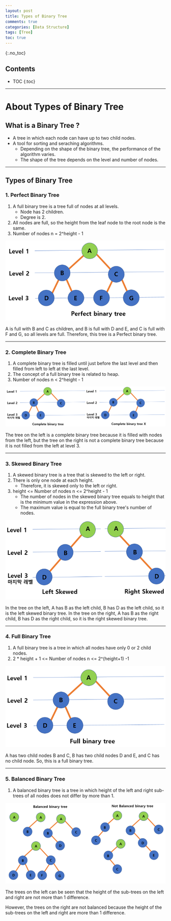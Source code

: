```yaml
---
layout: post
title: Types of Binary Tree
comments: true
categories: [Data Structure]
tags: [Tree]
toc: true
---
```

{:.no_toc}
## Contents

- TOC
 {:toc}
---

# About Types of Binary Tree

## What is a Binary Tree ?

- A tree in which each node can have up to two child nodes.
- A tool for sorting and seraching algorithms.
  - Depending on the shape of the binary tree, the performance of the algorithm varies.
  - The shape of the tree depends on the level and number of nodes.

---

## Types of Binary Tree

### 1. Perfect Binary Tree

1. A full binary tree is a tree full of nodes at all levels.
   - Node has 2 children.
   - Degree is 2.
2. All nodes are full, so the height from the leaf node to the root node is the same.
3. Number of nodes n = 2^height - 1

![CQ2](/public/images/2tree1-mod.PNG)

A is full with B and C as children, and B is full with D and E, and C is full with F and G, so all levels are full.
Therefore, this tree is a Perfect binary tree.

---

### 2. Complete Binary Tree

1. A complete binary tree is filled until just before the last level and then filled from left to left at the last level.
2. The concept of a full binary tree is related to heap.
3. Number of nodes n < 2^height - 1

![CQ2](/public/images/2tree2.PNG)

The tree on the left is a complete binary tree because it is filled with nodes from the left, but the tree on the right is not a complete binary tree because it is not filled from the left at level 3.

---

### 3. Skewed Binary Tree

1. A skewed binary tree is a tree that is skewed to the left or right.
2. There is only one node at each height.
   - Therefore, it is skewed only to the left or right.
3. height <= Number of nodes n <= 2^height - 1
   - The number of nodes in the skewed binary tree equals to height that is the minimum value in the expression above.
   - The maximum value is equal to the full binary tree's number of nodes.

![CQ2](/public/images/2tree3.PNG)

In the tree on the left, A has B as the left child, B has D as the left child, so it is the left skewed binary tree.
In the tree on the right, A has B as the right child, B has D as the right child, so it is the right skewed binary tree.

---

### 4. Full Binary Tree

1. A full binary tree is a tree in which all nodes have only 0 or 2 child nodes.
2. 2 \* height + 1 <= Number of nodes n <= 2^(height+1) -1

![CQ2](/public/images/2tree4.PNG)

A has two child nodes B and C, B has two child nodes D and E, and C has no child node. So, this is a full binary tree.

---

### 5. Balanced Binary Tree

1. A balanced binary tree is a tree in which height of the left and right sub-trees of all nodes does not differ by more than 1.

![CQ2](/public/images/2tree7.PNG)

The trees on the left can be seen that the height of the sub-trees on the left and right are not more than 1 difference.

However, the trees on the right are not balanced because the height of the sub-trees on the left and right are more than 1 difference.
